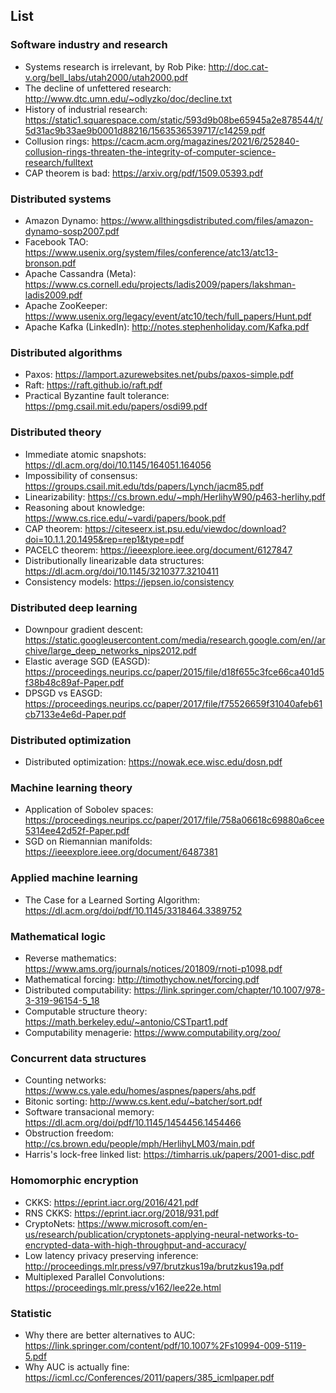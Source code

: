 ## List

### Software industry and research
- Systems research is irrelevant, by Rob Pike: http://doc.cat-v.org/bell_labs/utah2000/utah2000.pdf
- The decline of unfettered research: http://www.dtc.umn.edu/~odlyzko/doc/decline.txt
- History of industrial research: https://static1.squarespace.com/static/593d9b08be65945a2e878544/t/5d31ac9b33ae9b0001d88216/1563536539717/c14259.pdf
- Collusion rings: https://cacm.acm.org/magazines/2021/6/252840-collusion-rings-threaten-the-integrity-of-computer-science-research/fulltext
- CAP theorem is bad: https://arxiv.org/pdf/1509.05393.pdf

### Distributed systems
- Amazon Dynamo: https://www.allthingsdistributed.com/files/amazon-dynamo-sosp2007.pdf
- Facebook TAO: https://www.usenix.org/system/files/conference/atc13/atc13-bronson.pdf
- Apache Cassandra (Meta): https://www.cs.cornell.edu/projects/ladis2009/papers/lakshman-ladis2009.pdf
- Apache ZooKeeper: https://www.usenix.org/legacy/event/atc10/tech/full_papers/Hunt.pdf
- Apache Kafka (LinkedIn): http://notes.stephenholiday.com/Kafka.pdf

### Distributed algorithms
- Paxos: https://lamport.azurewebsites.net/pubs/paxos-simple.pdf
- Raft: https://raft.github.io/raft.pdf
- Practical Byzantine fault tolerance: https://pmg.csail.mit.edu/papers/osdi99.pdf

### Distributed theory
- Immediate atomic snapshots: https://dl.acm.org/doi/10.1145/164051.164056
- Impossibility of consensus: https://groups.csail.mit.edu/tds/papers/Lynch/jacm85.pdf
- Linearizability: https://cs.brown.edu/~mph/HerlihyW90/p463-herlihy.pdf
- Reasoning about knowledge: https://www.cs.rice.edu/~vardi/papers/book.pdf
- CAP theorem: https://citeseerx.ist.psu.edu/viewdoc/download?doi=10.1.1.20.1495&rep=rep1&type=pdf
- PACELC theorem: https://ieeexplore.ieee.org/document/6127847
- Distributionally linearizable data structures: https://dl.acm.org/doi/10.1145/3210377.3210411
- Consistency models: https://jepsen.io/consistency

### Distributed deep learning
- Downpour gradient descent: https://static.googleusercontent.com/media/research.google.com/en//archive/large_deep_networks_nips2012.pdf
- Elastic average SGD (EASGD): https://proceedings.neurips.cc/paper/2015/file/d18f655c3fce66ca401d5f38b48c89af-Paper.pdf
- DPSGD vs EASGD: https://proceedings.neurips.cc/paper/2017/file/f75526659f31040afeb61cb7133e4e6d-Paper.pdf

### Distributed optimization
- Distributed optimization: https://nowak.ece.wisc.edu/dosn.pdf

### Machine learning theory
- Application of Sobolev spaces: https://proceedings.neurips.cc/paper/2017/file/758a06618c69880a6cee5314ee42d52f-Paper.pdf
- SGD on Riemannian manifolds: https://ieeexplore.ieee.org/document/6487381

### Applied machine learning
- The Case for a Learned Sorting Algorithm: https://dl.acm.org/doi/pdf/10.1145/3318464.3389752

### Mathematical logic
- Reverse mathematics: https://www.ams.org/journals/notices/201809/rnoti-p1098.pdf
- Mathematical forcing: http://timothychow.net/forcing.pdf
- Distributed computability: https://link.springer.com/chapter/10.1007/978-3-319-96154-5_18
- Computable structure theory: https://math.berkeley.edu/~antonio/CSTpart1.pdf
- Computability menagerie: https://www.computability.org/zoo/

### Concurrent data structures
- Counting networks: https://www.cs.yale.edu/homes/aspnes/papers/ahs.pdf
- Bitonic sorting: http://www.cs.kent.edu/~batcher/sort.pdf
- Software transacional memory: https://dl.acm.org/doi/pdf/10.1145/1454456.1454466
- Obstruction freedom: http://cs.brown.edu/people/mph/HerlihyLM03/main.pdf
- Harris's lock-free linked list: https://timharris.uk/papers/2001-disc.pdf

### Homomorphic encryption
- CKKS: https://eprint.iacr.org/2016/421.pdf
- RNS CKKS: https://eprint.iacr.org/2018/931.pdf
- CryptoNets: https://www.microsoft.com/en-us/research/publication/cryptonets-applying-neural-networks-to-encrypted-data-with-high-throughput-and-accuracy/
- Low latency privacy preserving inference: http://proceedings.mlr.press/v97/brutzkus19a/brutzkus19a.pdf
- Multiplexed Parallel Convolutions: https://proceedings.mlr.press/v162/lee22e.html

### Statistic
- Why there are better alternatives to AUC: https://link.springer.com/content/pdf/10.1007%2Fs10994-009-5119-5.pdf
- Why AUC is actually fine: https://icml.cc/Conferences/2011/papers/385_icmlpaper.pdf
